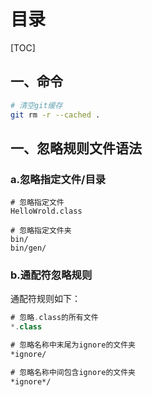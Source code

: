 # 目录

[TOC]

## 一、命令

```bash
# 清空git缓存
git rm -r --cached .
```



## 一、忽略规则文件语法

### a.忽略指定文件/目录

```gitignore
# 忽略指定文件
HelloWrold.class

# 忽略指定文件夹
bin/
bin/gen/
```

### b.通配符忽略规则

通配符规则如下：

```kotlin
# 忽略.class的所有文件
*.class

# 忽略名称中末尾为ignore的文件夹
*ignore/

# 忽略名称中间包含ignore的文件夹
*ignore*/
```





